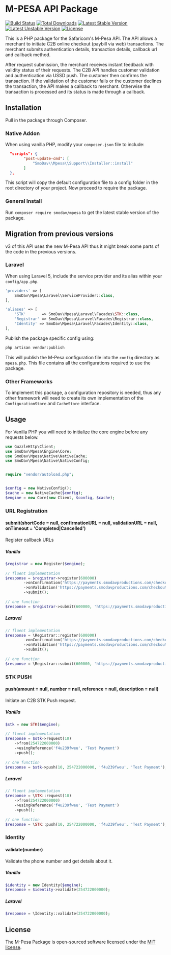 # M-PESA API Package
[![Build Status](https://travis-ci.org/SmoDav/mpesa.svg?branch=master)](https://travis-ci.org/SmoDav/mpesa)
[![Total Downloads](https://poser.pugx.org/smodav/mpesa/d/total.svg)](https://packagist.org/packages/smodav/mpesa)
[![Latest Stable Version](https://poser.pugx.org/smodav/mpesa/v/stable.svg)](https://packagist.org/packages/smodav/mpesa)
[![Latest Unstable Version](https://poser.pugx.org/smodav/mpesa/v/unstable.svg)](https://packagist.org/packages/smodav/mpesa)
[![License](https://poser.pugx.org/smodav/mpesa/license.svg)](https://packagist.org/packages/smodav/mpesa)

This is a PHP package for the Safaricom's M-Pesa API. 
The API allows a merchant to initiate C2B online checkout (paybill via web) transactions.
The merchant submits authentication details, transaction details, callback url and callback method. 

After request submission, the merchant receives instant feedback with validity status of their requests. 
The C2B API handles customer validation and authentication via USSD push. 
The customer then confirms the transaction. If the validation of the customer fails or the customer declines the transaction, the API makes a callback to merchant. Otherwise the transaction is processed and its status is made through a callback. 

## Installation

Pull in the package through Composer.

### Native Addon
When using vanilla PHP, modify your `composer.json` file to include:

```json
  "scripts": {
        "post-update-cmd": [
            "SmoDav\\Mpesa\\Support\\Installer::install"
        ]
  },
```
This script will copy the default configuration file to a config folder in the root directory of your project.
Now proceed to require the package.

### General Install

Run `composer require smodav/mpesa` to get the latest stable version of the package.

## Migration from previous versions

v3 of this API uses the new M-Pesa API thus it might break some parts of the code in the previous versions.

### Laravel

When using Laravel 5, include the service provider and its alias within your `config/app.php`.

```php
'providers' => [
    SmoDav\Mpesa\Laravel\ServiceProvider::class,
],

'aliases' => [
    'STK'       => SmoDav\Mpesa\Laravel\Facades\STK::class,
    'Registrar' => SmoDav\Mpesa\Laravel\Facades\Registrar::class,
    'Identity' => SmoDav\Mpesa\Laravel\Facades\Identity::class,
],
```

Publish the package specific config using:
```bash
php artisan vendor:publish
```

This will publish the M-Pesa configuration file into the `config` directory as
`mpesa.php`. This file contains all the configurations required to use the package.

### Other Frameworks

To implement this package, a configuration repository is needed, thus any other
framework will need to create its own implementation of the `ConfigurationStore` and `CacheStore`
interface.

## Usage

For Vanilla PHP you will need to initialize the core engine before any requests below.
```php
use GuzzleHttp\Client;
use SmoDav\Mpesa\Engine\Core;
use SmoDav\Mpesa\Native\NativeCache;
use SmoDav\Mpesa\Native\NativeConfig;


require "vendor/autoload.php";


$config = new NativeConfig();
$cache = new NativeCache($config);
$engine = new Core(new Client, $config, $cache);

```

### URL Registration
#### submit(shortCode = null, confirmationURL = null, validationURL = null, onTimeout = 'Completed|Cancelled')

Register callback URLs

##### Vanilla

```php
$registrar = new Register($engine);
    
// fluent implementation
$response = $registrar->register(600000)
        ->onConfirmation('https://payments.smodavproductions.com/checkout.php')
        ->onValidation('https://payments.smodavproductions.com/checkout.php')
        ->submit();
        
// one function
$response = $registrar->submit(600000, 'https://payments.smodavproductions.com/checkout.php', 'https://payments.smodavproductions.com/checkout.php');
```

##### Laravel

```php
// fluent implementation
$response = \Registrar::register(600000)
        ->onConfirmation('https://payments.smodavproductions.com/checkout.php')
        ->onValidation('https://payments.smodavproductions.com/checkout.php')
        ->submit();
        
// one function
$response = \Registrar::submit(600000, 'https://payments.smodavproductions.com/checkout.php', 'https://payments.smodavproductions.com/checkout.php');
```

### STK PUSH
#### push(amount = null, number = null, reference = null, description = null)

Initiate an C2B STK Push request.

##### Vanilla

```php
$stk = new STK($engine);
    
// fluent implementation
$response = $stk->request(10)
    ->from(254722000000)
    ->usingReference('f4u239fweu', 'Test Payment')
    ->push();
        
// one function
$response = $stk->push(10, 254722000000, 'f4u239fweu', 'Test Payment');
```

##### Laravel

```php
// fluent implementation
$response = \STK::request(10)
    ->from(254722000000)
    ->usingReference('f4u239fweu', 'Test Payment')
    ->push();
        
// one function
$response = \STK::push(10, 254722000000, 'f4u239fweu', 'Test Payment');

```


### Identity
#### validate(number)

Validate the phone number and get details about it.

##### Vanilla

```php
$identity = new Identity($engine);
$response = $identity->validate(254722000000);
```

##### Laravel

```php
$response = \Identity::validate(254722000000);
```

## License

The M-Pesa Package is open-sourced software licensed under the [MIT license](http://opensource.org/licenses/MIT).

